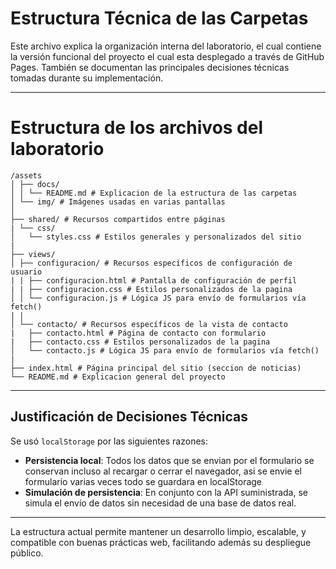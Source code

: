 # Estructura Técnica de las Carpetas

Este archivo explica la organización interna del laboratorio, el cual contiene la versión funcional del proyecto el cual esta desplegado a través de GitHub Pages. También se documentan las principales decisiones técnicas tomadas durante su implementación.

---
# Estructura de los archivos del laboratorio
```
/assets
│ ├── docs/
│ │ └── README.md # Explicacion de la estructura de las carpetas
│ └── img/ # Imágenes usadas en varias pantallas
│
├── shared/ # Recursos compartidos entre páginas
| └── css/
│   └── styles.css # Estilos generales y personalizados del sitio
|
├── views/
│ ├── configuracion/ # Recursos específicos de configuración de usuario
| | ├── configuracion.html # Pantalla de configuración de perfil
| | ├── configuracion.css # Estilos personalizados de la pagina
│ │ └── configuracion.js # Lógica JS para envío de formularios vía fetch()
| |
│ └── contacto/ # Recursos específicos de la vista de contacto
|   ├── contacto.html # Página de contacto con formulario
|   ├── contacto.css # Estilos personalizados de la pagina
│   └── contacto.js # Lógica JS para envío de formularios vía fetch()
|
├── index.html # Página principal del sitio (seccion de noticias)
└── README.md # Explicacion general del proyecto
```

---

## Justificación de Decisiones Técnicas

Se usó `localStorage` por las siguientes razones:
- **Persistencia local**: Todos los datos que se envian por el formulario se conservan incluso al recargar o cerrar el navegador, asi se envie el formulario varias veces todo se guardara en localStorage
- **Simulación de persistencia**: En conjunto con la API suministrada, se simula el envío de datos sin necesidad de una base de datos real.

--- 

La estructura actual permite mantener un desarrollo limpio, escalable, y compatible con buenas prácticas web, facilitando además su despliegue público.

